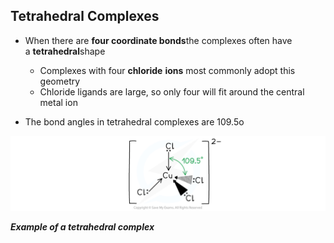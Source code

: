 ## Tetrahedral Complexes

* When there are **four coordinate bonds**the complexes often have a **tetrahedral**shape

  + Complexes with four **chloride** **ions** most commonly adopt this geometry
  + Chloride ligands are large, so only four will fit around the central metal ion
* The bond angles in tetrahedral complexes are 109.5o

![Chemistry of Transition Elements - Tetrahedral Complexes, downloadable AS & A Level Chemistry revision notes](6.2-Chemistry-of-Transition-Elements-Tetrahedral-Complexes.png)

***Example of a tetrahedral complex***